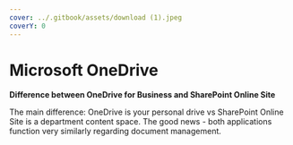 ```yaml
---
cover: ../.gitbook/assets/download (1).jpeg
coverY: 0
---
```


# Microsoft OneDrive

**Difference between OneDrive for Business and SharePoint Online Site**

The main difference: OneDrive is your personal drive vs SharePoint Online Site is a department content space. The good news - both applications function very similarly regarding document management.&#x20;

